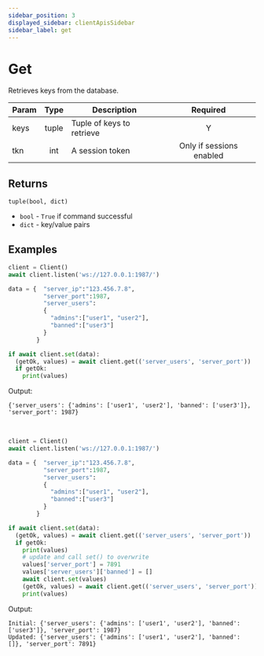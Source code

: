```yaml
---
sidebar_position: 3
displayed_sidebar: clientApisSidebar
sidebar_label: get
---
```


# Get
Retrieves keys from the database.

|Param|Type|Description|Required|
|--|:-:|--|:-:|
|keys|tuple|Tuple of keys to retrieve|Y|
|tkn|int|A session token|Only if sessions enabled|


## Returns

`tuple(bool, dict)`
- `bool` - `True` if command successful
- `dict` - key/value pairs


## Examples


```py title='Set various'
client = Client()
await client.listen('ws://127.0.0.1:1987/')

data = {  "server_ip":"123.456.7.8",
          "server_port":1987,
          "server_users":
          {
            "admins":["user1", "user2"],
            "banned":["user3"]
          }
        }

if await client.set(data):
  (getOk, values) = await client.get(('server_users', 'server_port'))
  if getOk:
    print(values)
```

Output:
```
{'server_users': {'admins': ['user1', 'user2'], 'banned': ['user3']}, 'server_port': 1987}
```

<br/>


```py title='Overwrite'
client = Client()
await client.listen('ws://127.0.0.1:1987/')

data = {  "server_ip":"123.456.7.8",
          "server_port":1987,
          "server_users":
          {
            "admins":["user1", "user2"],
            "banned":["user3"]
          }
        }

if await client.set(data):
  (getOk, values) = await client.get(('server_users', 'server_port'))
  if getOk:
    print(values)
    # update and call set() to overwrite
    values['server_port'] = 7891
    values['server_users']['banned'] = []
    await client.set(values)
    (getOk, values) = await client.get(('server_users', 'server_port'))
    print(values)
```

Output:
```
Initial: {'server_users': {'admins': ['user1', 'user2'], 'banned': ['user3']}, 'server_port': 1987}
Updated: {'server_users': {'admins': ['user1', 'user2'], 'banned': []}, 'server_port': 7891}
```